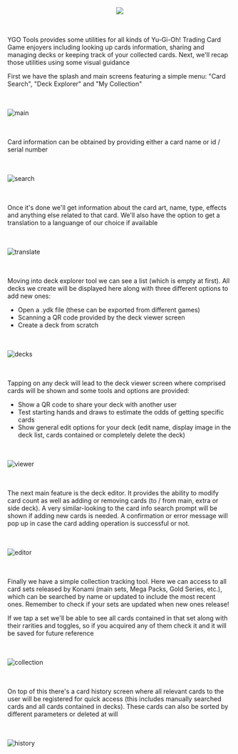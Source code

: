 <br></br>
<p align="center">
  <img src="https://github.com/user-attachments/assets/37885a51-5a95-45aa-8d72-f7c97795fea8" />
</p>

<br></br>
YGO Tools provides some utilities for all kinds of Yu-Gi-Oh! Trading Card Game enjoyers including looking up cards information, sharing and managing decks or keeping track of your collected cards. Next, we'll recap those utilities using some visual guidance

First we have the splash and main screens featuring a simple menu: "Card Search", "Deck Explorer" and "My Collection"

<br></br>
![main](https://github.com/jmmdev/ygo-tools/assets/100143610/ea608bf3-ce9a-42e7-950b-d1cab9c1ba8d)

<br></br>
Card information can be obtained by providing either a card name or id / serial number

<br></br>
![search](https://github.com/jmmdev/ygo-tools/assets/100143610/f4c78a0a-55a0-442e-8e27-cb3b508c2c7d)

<br></br>
Once it's done we'll get information about the card art, name, type, effects and anything else related to that card. We'll also have the option to get a translation to a languange of our choice if available

<br></br>
![translate](https://github.com/jmmdev/ygo-tools/assets/100143610/5630a798-deaf-40b5-bff5-d7354d7e1d85)

<br></br>
Moving into deck explorer tool we can see a list (which is empty at first). All decks we create will be displayed here along with three different options to add new ones:
- Open a .ydk file (these can be exported from different games)
- Scanning a QR code provided by the deck viewer screen
- Create a deck from scratch

<br></br>
![decks](https://github.com/jmmdev/ygo-tools/assets/100143610/30d598b1-594c-4ed3-a798-6a9095e87d96)

<br></br>
Tapping on any deck will lead to the deck viewer screen where comprised cards will be shown and some tools and options are provided:
- Show a QR code to share your deck with another user
- Test starting hands and draws to estimate the odds of getting specific cards
- Show general edit options for your deck (edit name, display image in the deck list, cards contained or completely delete the deck)

<br></br>
![viewer](https://github.com/jmmdev/ygo-tools/assets/100143610/dd2ad8d5-e92d-4f86-a661-6dc86ed394fc)

<br></br>
The next main feature is the deck editor. It provides the ability to modify card count as well as adding or removing cards (to / from main, extra or side deck). A very similar-looking to the card info search prompt
will be shown if adding new cards is needed. A confirmation or error message will pop up in case the card adding operation is successful or not. 

<br></br>
![editor](https://github.com/jmmdev/ygo-tools/assets/100143610/8067f1f6-bbb3-463d-a935-cae725aaa1db)

<br></br>
Finally we have a simple collection tracking tool. Here we can access to all card sets released by Konami (main sets, Mega Packs, Gold Series, etc.), which can be searched by name or updated to include the most recent ones. Remember
to check if your sets are updated when new ones release!

If we tap a set we'll be able to see all cards contained in that set along with their rarities and toggles, so if you acquired any of them check it and it will be saved for future reference

<br></br>
![collection](https://github.com/jmmdev/ygo-tools/assets/100143610/b46011ea-f1f2-4ad0-bddc-620c515ee698)

<br></br>
On top of this there's a card history screen where all relevant cards to the user will be registered for quick access (this includes manually searched cards and all cards contained in decks). These cards can also be sorted
by different parameters or deleted at will

<br></br>
![history](https://github.com/jmmdev/ygo-tools/assets/100143610/38642fc1-7e0e-4d4f-9c76-46dd9eb4dcfe)
